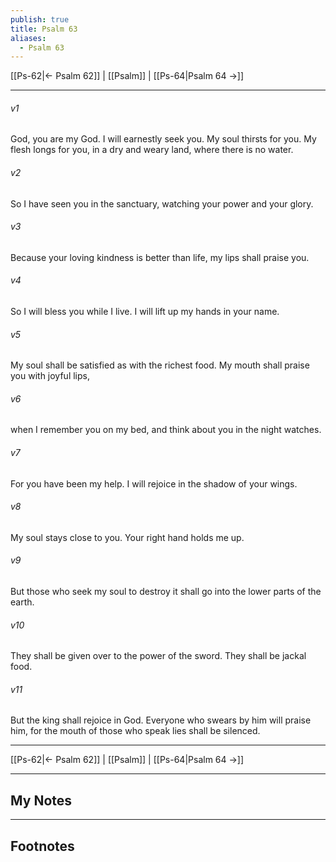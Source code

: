 ```yaml
---
publish: true
title: Psalm 63
aliases:
  - Psalm 63
---
```


[[Ps-62|← Psalm 62]] | [[Psalm]] | [[Ps-64|Psalm 64 →]]
***



###### v1 
God, you are my God. I will earnestly seek you. My soul thirsts for you. My flesh longs for you, in a dry and weary land, where there is no water. 

###### v2 
So I have seen you in the sanctuary, watching your power and your glory. 

###### v3 
Because your loving kindness is better than life, my lips shall praise you. 

###### v4 
So I will bless you while I live. I will lift up my hands in your name. 

###### v5 
My soul shall be satisfied as with the richest food. My mouth shall praise you with joyful lips, 

###### v6 
when I remember you on my bed, and think about you in the night watches. 

###### v7 
For you have been my help. I will rejoice in the shadow of your wings. 

###### v8 
My soul stays close to you. Your right hand holds me up. 

###### v9 
But those who seek my soul to destroy it shall go into the lower parts of the earth. 

###### v10 
They shall be given over to the power of the sword. They shall be jackal food. 

###### v11 
But the king shall rejoice in God. Everyone who swears by him will praise him, for the mouth of those who speak lies shall be silenced.

***
[[Ps-62|← Psalm 62]] | [[Psalm]] | [[Ps-64|Psalm 64 →]]

---
## My Notes

---
## Footnotes